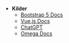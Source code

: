 - **Kilder**
  - [Bootstrap 5 Docs](https://getbootstrap.com/docs/5.3/getting-started/introduction/)
  - [Vue.js Docs](https://vuejs.org/guide/introduction.html)
  - [ChatGPT](https://chat.openai.com/)
  - [Omega Docs]([https://chat.openai.com/](https://omega-nt.omega365.com/nt/docs?Area-ID=10004))
